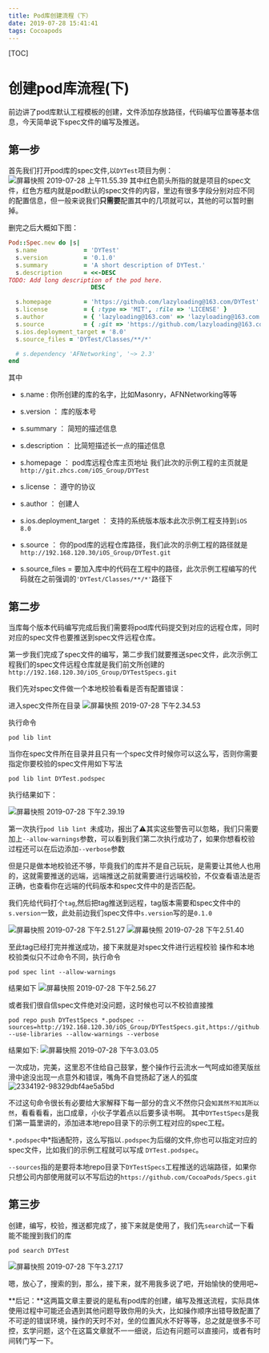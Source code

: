```yaml
---
title: Pod库创建流程（下）
date: 2019-07-28 15:41:41
tags: Cocoapods
---
```

<meta name="referrer" content="no-referrer" />
 [TOC]
 
# 创建pod库流程(下)
前边讲了pod库默认工程模板的创建，文件添加存放路径，代码编写位置等基本信息，今天简单说下spec文件的编写及推送。

## 第一步
首先我们打开pod库的spec文件,以`DYTest`项目为例：
![屏幕快照 2019-07-28 上午11.55.39](media/15642856190114/%E5%B1%8F%E5%B9%95%E5%BF%AB%E7%85%A7%202019-07-28%20%E4%B8%8A%E5%8D%8811.55.39.png)
其中红色箭头所指的就是项目的spec文件，红色方框内就是pod默认的spec文件的内容，里边有很多字段分别对应不同的配置信息，但一般来说我们**只需要**配置其中的几项就可以，其他的可以暂时删掉。

删完之后大概如下图：

```ruby
Pod::Spec.new do |s|
  s.name             = 'DYTest'
  s.version          = '0.1.0'
  s.summary          = 'A short description of DYTest.'
  s.description      = <<-DESC
TODO: Add long description of the pod here.
                       DESC

  s.homepage         = 'https://github.com/lazyloading@163.com/DYTest'
  s.license          = { :type => 'MIT', :file => 'LICENSE' }
  s.author           = { 'lazyloading@163.com' => 'lazyloading@163.com' }
  s.source           = { :git => 'https://github.com/lazyloading@163.com/DYTest.git', :tag => s.version.to_s }
  s.ios.deployment_target = '8.0'
  s.source_files = 'DYTest/Classes/**/*'

  # s.dependency 'AFNetworking', '~> 2.3'
end

```
其中
- s.name : 你所创建的库的名字，比如Masonry，AFNNetworking等等

- s.version ： 库的版本号
- s.summary ： 简短的描述信息
- s.description ： 比简短描述长一点的描述信息
- s.homepage ： pod库远程仓库主页地址 我们此次的示例工程的主页就是 `http://git.zhcs.com/iOS_Group/DYTest` 
- s.license ： 遵守的协议
- s.author ： 创建人
- s.ios.deployment_target ： 支持的系统版本版本此次示例工程支持到`iOS 8.0`
- s.source ： 你的pod库的远程仓库路径，我们此次的示例工程的路径就是`http://192.168.120.30/iOS_Group/DYTest.git`
- s.source_files = 要加入库中的代码在工程中的路径，此次示例工程编写的代码就在之前强调的`'DYTest/Classes/**/*'`路径下

## 第二步

当库每个版本代码编写完成后我们需要将pod库代码提交到对应的远程仓库，同时对应的spec文件也要推送到spec文件远程仓库。

第一步我们完成了spec文件的编写，第二步我们就要推送spec文件，此次示例工程我们的spec文件远程仓库就是我们前文所创建的`http://192.168.120.30/iOS_Group/DYTestSpecs.git`

我们先对spec文件做一个本地校验看看是否有配置错误：

进入spec文件所在目录
![屏幕快照 2019-07-28 下午2.34.53](media/15642856190114/%E5%B1%8F%E5%B9%95%E5%BF%AB%E7%85%A7%202019-07-28%20%E4%B8%8B%E5%8D%882.34.53.png)

执行命令
```
pod lib lint 
```
当你在spec文件所在目录并且只有一个spec文件时候你可以这么写，否则你需要指定你要校验的spec文件用如下写法
```
pod lib lint DYTest.podspec
```
执行结果如下：

![屏幕快照 2019-07-28 下午2.39.19](media/15642856190114/%E5%B1%8F%E5%B9%95%E5%BF%AB%E7%85%A7%202019-07-28%20%E4%B8%8B%E5%8D%882.39.19.png)

第一次执行`pod lib lint `未成功，报出了⚠️其实这些警告可以忽略，我们只需要加上`--allow-warnings`参数，可以看到我们第二次执行成功了，如果你想看校验过程还可以在后边添加`--verbose`参数

但是只是做本地校验还不够，毕竟我们的库并不是自己玩玩，是需要让其他人也用的，这就需要推送的远端，远端推送之前就需要进行远端校验，不仅查看语法是否正确，也查看你在远端的代码版本和spec文件中的是否匹配。

我们先给代码打个`tag`,然后把tag推送到远程，tag版本需要和spec文件中的`s.version`一致，此处前边我们spec文件中`s.version`写的是`0.1.0`

![屏幕快照 2019-07-28 下午2.51.27](media/15642856190114/%E5%B1%8F%E5%B9%95%E5%BF%AB%E7%85%A7%202019-07-28%20%E4%B8%8B%E5%8D%882.51.27.png)
![屏幕快照 2019-07-28 下午2.51.40](media/15642856190114/%E5%B1%8F%E5%B9%95%E5%BF%AB%E7%85%A7%202019-07-28%20%E4%B8%8B%E5%8D%882.51.40.png)

至此tag已经打完并推送成功，接下来就是对spec文件进行远程校验
操作和本地校验类似只不过命令不同，执行命令
```
pod spec lint --allow-warnings
```
结果如下
![屏幕快照 2019-07-28 下午2.56.27](media/15642856190114/%E5%B1%8F%E5%B9%95%E5%BF%AB%E7%85%A7%202019-07-28%20%E4%B8%8B%E5%8D%882.56.27.png)

或者我们很自信spec文件绝对没问题，这时候也可以不校验直接推
```
pod repo push DYTestSpecs *.podspec --sources=http://192.168.120.30/iOS_Group/DYTestSpecs.git,https://github.com/CocoaPods/Specs.git --use-libraries --allow-warnings --verbose
```
结果如下:
![屏幕快照 2019-07-28 下午3.03.05](media/15642856190114/%E5%B1%8F%E5%B9%95%E5%BF%AB%E7%85%A7%202019-07-28%20%E4%B8%8B%E5%8D%883.03.05.png)


一次成功，完美，这里忍不住给自己鼓掌，整个操作行云流水一气呵成如德芙版丝滑中途没出现一点意外和错误，嘴角不自觉扬起了迷人的弧度
![2334192-98329dbf4ae5a5bd](media/15642856190114/2334192-98329dbf4ae5a5bd.jpg)


不过这句命令很长有必要给大家解释下每一部分的含义不然你只会`知其然不知其所以然`，看看看看，出口成章，小伙子学着点以后要多读书啊。
其中`DYTestSpecs`是我们第一篇里讲的，添加进本地repo目录下的示例工程对应的spec工程。

`*.podspec`中*指通配符，这么写指以`.podspec`为后缀的文件,你也可以指定对应的spec文件，比如我们的示例工程就可以写成 `DYTest.podspec`。

`--sources`指的是要将本地repo目录下`DYTestSpecs`工程推送的远端路径，如果你只想公司内部使用就可以不写后边的`https://github.com/CocoaPods/Specs.git`

## 第三步
创建，编写，校验，推送都完成了，接下来就是使用了，我们先`search`试一下看能不能搜到我们的库
```
pod search DYTest
```

![屏幕快照 2019-07-28 下午3.27.17](media/15642856190114/%E5%B1%8F%E5%B9%95%E5%BF%AB%E7%85%A7%202019-07-28%20%E4%B8%8B%E5%8D%883.27.17.png)

嗯，放心了，搜索的到，那么，接下来，就不用我多说了吧，开始愉快的使用吧~



**后记：**这两篇文章主要说的是私有pod库的创建，编写及推送流程，实际具体使用过程中可能还会遇到其他问题导致你用的头大，比如操作顺序出错导致配置了不可逆的错误环境，操作的天时不对，坐的位置风水不好等等，总之就是很多不可控，玄学问题，这个在这篇文章就不一一细说，后边有问题可以直接问，或者有时间转门写一下。

